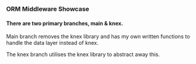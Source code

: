 ### ORM Middleware Showcase

#### There are two primary branches, main & knex.

Main branch removes the knex library and has my own written functions to handle the data layer instead of knex.

The knex branch utilises the knex library to abstract away this.

